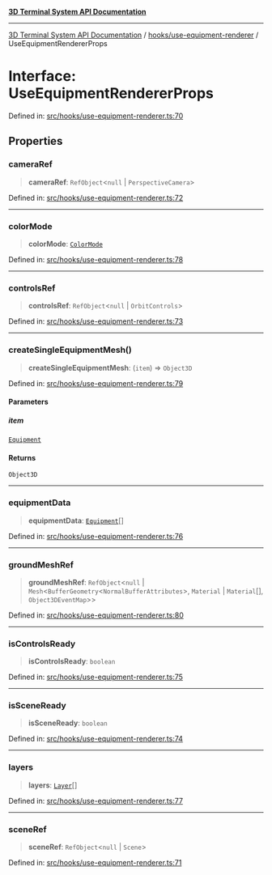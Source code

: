 [**3D Terminal System API Documentation**](../../../README.md)

***

[3D Terminal System API Documentation](../../../README.md) / [hooks/use-equipment-renderer](../README.md) / UseEquipmentRendererProps

# Interface: UseEquipmentRendererProps

Defined in: [src/hooks/use-equipment-renderer.ts:70](https://github.com/Dicommunitas/ThreeJS_Terminal_3D/blob/6f042d4d64a35f8821f49bdbe82798f7999e9e5c/src/hooks/use-equipment-renderer.ts#L70)

## Properties

### cameraRef

> **cameraRef**: `RefObject`\<`null` \| `PerspectiveCamera`\>

Defined in: [src/hooks/use-equipment-renderer.ts:72](https://github.com/Dicommunitas/ThreeJS_Terminal_3D/blob/6f042d4d64a35f8821f49bdbe82798f7999e9e5c/src/hooks/use-equipment-renderer.ts#L72)

***

### colorMode

> **colorMode**: [`ColorMode`](../../../lib/types/type-aliases/ColorMode.md)

Defined in: [src/hooks/use-equipment-renderer.ts:78](https://github.com/Dicommunitas/ThreeJS_Terminal_3D/blob/6f042d4d64a35f8821f49bdbe82798f7999e9e5c/src/hooks/use-equipment-renderer.ts#L78)

***

### controlsRef

> **controlsRef**: `RefObject`\<`null` \| `OrbitControls`\>

Defined in: [src/hooks/use-equipment-renderer.ts:73](https://github.com/Dicommunitas/ThreeJS_Terminal_3D/blob/6f042d4d64a35f8821f49bdbe82798f7999e9e5c/src/hooks/use-equipment-renderer.ts#L73)

***

### createSingleEquipmentMesh()

> **createSingleEquipmentMesh**: (`item`) => `Object3D`

Defined in: [src/hooks/use-equipment-renderer.ts:79](https://github.com/Dicommunitas/ThreeJS_Terminal_3D/blob/6f042d4d64a35f8821f49bdbe82798f7999e9e5c/src/hooks/use-equipment-renderer.ts#L79)

#### Parameters

##### item

[`Equipment`](../../../lib/types/interfaces/Equipment.md)

#### Returns

`Object3D`

***

### equipmentData

> **equipmentData**: [`Equipment`](../../../lib/types/interfaces/Equipment.md)[]

Defined in: [src/hooks/use-equipment-renderer.ts:76](https://github.com/Dicommunitas/ThreeJS_Terminal_3D/blob/6f042d4d64a35f8821f49bdbe82798f7999e9e5c/src/hooks/use-equipment-renderer.ts#L76)

***

### groundMeshRef

> **groundMeshRef**: `RefObject`\<`null` \| `Mesh`\<`BufferGeometry`\<`NormalBufferAttributes`\>, `Material` \| `Material`[], `Object3DEventMap`\>\>

Defined in: [src/hooks/use-equipment-renderer.ts:80](https://github.com/Dicommunitas/ThreeJS_Terminal_3D/blob/6f042d4d64a35f8821f49bdbe82798f7999e9e5c/src/hooks/use-equipment-renderer.ts#L80)

***

### isControlsReady

> **isControlsReady**: `boolean`

Defined in: [src/hooks/use-equipment-renderer.ts:75](https://github.com/Dicommunitas/ThreeJS_Terminal_3D/blob/6f042d4d64a35f8821f49bdbe82798f7999e9e5c/src/hooks/use-equipment-renderer.ts#L75)

***

### isSceneReady

> **isSceneReady**: `boolean`

Defined in: [src/hooks/use-equipment-renderer.ts:74](https://github.com/Dicommunitas/ThreeJS_Terminal_3D/blob/6f042d4d64a35f8821f49bdbe82798f7999e9e5c/src/hooks/use-equipment-renderer.ts#L74)

***

### layers

> **layers**: [`Layer`](../../../lib/types/interfaces/Layer.md)[]

Defined in: [src/hooks/use-equipment-renderer.ts:77](https://github.com/Dicommunitas/ThreeJS_Terminal_3D/blob/6f042d4d64a35f8821f49bdbe82798f7999e9e5c/src/hooks/use-equipment-renderer.ts#L77)

***

### sceneRef

> **sceneRef**: `RefObject`\<`null` \| `Scene`\>

Defined in: [src/hooks/use-equipment-renderer.ts:71](https://github.com/Dicommunitas/ThreeJS_Terminal_3D/blob/6f042d4d64a35f8821f49bdbe82798f7999e9e5c/src/hooks/use-equipment-renderer.ts#L71)
